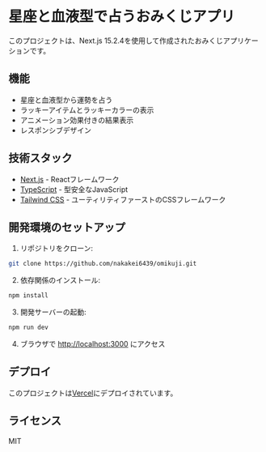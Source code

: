 # 星座と血液型で占うおみくじアプリ

このプロジェクトは、Next.js 15.2.4を使用して作成されたおみくじアプリケーションです。

## 機能

- 星座と血液型から運勢を占う
- ラッキーアイテムとラッキーカラーの表示
- アニメーション効果付きの結果表示
- レスポンシブデザイン

## 技術スタック

- [Next.js](https://nextjs.org/) - Reactフレームワーク
- [TypeScript](https://www.typescriptlang.org/) - 型安全なJavaScript
- [Tailwind CSS](https://tailwindcss.com/) - ユーティリティファーストのCSSフレームワーク

## 開発環境のセットアップ

1. リポジトリをクローン:
```bash
git clone https://github.com/nakakei6439/omikuji.git
```

2. 依存関係のインストール:
```bash
npm install
```

3. 開発サーバーの起動:
```bash
npm run dev
```

4. ブラウザで [http://localhost:3000](http://localhost:3000) にアクセス

## デプロイ

このプロジェクトは[Vercel](https://vercel.com)にデプロイされています。

## ライセンス

MIT
